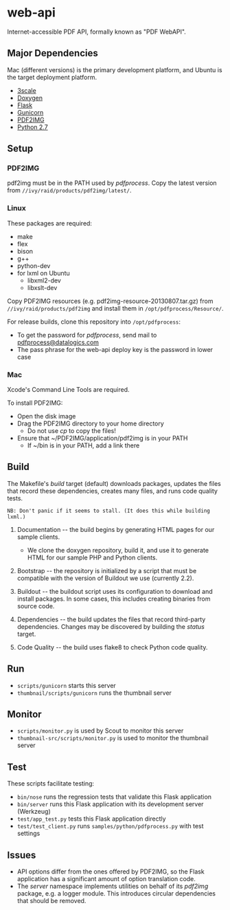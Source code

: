 # web-api

Internet-accessible PDF API, formally known as "PDF WebAPI".

## Major Dependencies

Mac (different versions) is the primary development platform, and Ubuntu is the target deployment platform.

* [3scale](http://3scale.net)
* [Doxygen](http://www.stack.nl/~dimitri/doxygen/)
* [Flask](http://flask.pocoo.org)
* [Gunicorn](http://gunicorn.org)
* [PDF2IMG](http://www.datalogics.com/products/pdf2img/)
* [Python 2.7](https://www.python.org)

## Setup

### PDF2IMG

pdf2img must be in the PATH used by _pdfprocess_. Copy the latest version from `//ivy/raid/products/pdf2img/latest/`.

### Linux

These packages are required:

* make
* flex
* bison
* g++
* python-dev
* for lxml on Ubuntu
    * libxml2-dev
    * libxslt-dev

Copy PDF2IMG resources (e.g. pdf2img-resource-20130807.tar.gz) from `//ivy/raid/products/pdf2img` and install them in `/opt/pdfprocess/Resource/`.

For release builds, clone this repository into `/opt/pdfprocess`:

* To get the password for _pdfprocess_, send mail to pdfprocess@datalogics.com
* The pass phrase for the web-api deploy key is the password in lower case

### Mac

Xcode's Command Line Tools are required.

To install PDF2IMG:

* Open the disk image
* Drag the PDF2IMG directory to your home directory
    * Do not use _cp_ to copy the files!
* Ensure that ~/PDF2IMG/application/pdf2img is in your PATH
    * If ~/bin is in your PATH, add a link there

## Build

The Makefile's _build_ target (default) downloads packages, updates the files that record these dependencies, creates many files, and runs code quality tests.

    NB: Don't panic if it seems to stall. (It does this while building lxml.)

1. Documentation -- the build begins by generating HTML pages for our sample clients.

    * We clone the doxygen repository, build it, and use it to generate HTML for our sample PHP and Python clients.

2. Bootstrap -- the repository is initialized by a script that must be compatible with the version of Buildout we use (currently 2.2).

3. Buildout -- the buildout script uses its configuration to download and install packages. In some cases, this includes creating binaries from source code.

4. Dependencies -- the build updates the files that record third-party dependencies. Changes may be discovered by building the _status_ target.

5. Code Quality -- the build uses flake8 to check Python code quality.

## Run

* `scripts/gunicorn` starts this server
* `thumbnail/scripts/gunicorn` runs the thumbnail server

## Monitor

* `scripts/monitor.py` is used by Scout to monitor this server
* `thumbnail-src/scripts/monitor.py` is used to monitor the thumbnail server

## Test

These scripts facilitate testing:

* `bin/nose` runs the regression tests that validate this Flask application
* `bin/server` runs this Flask application with its development server (Werkzeug)
* `test/app_test.py` tests this Flask application directly
* `test/test_client.py` runs `samples/python/pdfprocess.py` with test settings

## Issues

* API options differ from the ones offered by PDF2IMG, so the Flask application has a significant amount of option translation code.
* The _server_ namespace implements utilities on behalf of its _pdf2img_ package, e.g. a logger module. This introduces circular dependencies that should be removed.

